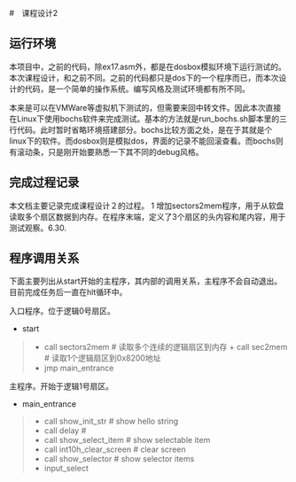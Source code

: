 
#　课程设计2　

## 运行环境
本项目中，之前的代码，除ex17.asm外，都是在dosbox模拟环境下运行测试的。本次课程设计，和之前不同。之前的代码都只是dos下的一个程序而已，而本次设计的代码，是一个简单的操作系统。编写风格及测试环境都有所不同。

本来是可以在VMWare等虚拟机下测试的，但需要来回中转文件。因此本次直接在Linux下使用bochs软件来完成测试。基本的方法就是run_bochs.sh脚本里的三行代码。此时暂时省略环境搭建部分。bochs比较方面之处，是在于其就是个linux下的软件。而dosbox则是模拟dos，界面的记录不能回滚查看。而bochs则有滚动条，只是刚开始要熟悉一下其不同的debug风格。

## 完成过程记录

本文档主要记录完成课程设计２的过程。
1 增加sectors2mem程序，用于从软盘读取多个扇区数据到内存。在程序末端，定义了3个扇区的头内容和尾内容，用于测试观察。6.30.




## 程序调用关系
下面主要列出从start开始的主程序，其内部的调用关系，主程序不会自动退出。目前完成任务后一直在hlt循环中。

入口程序。位于逻辑0号扇区。

* start
> * call sectors2mem  # 读取多个连续的逻辑扇区到内存
     + call sec2mem   # 读取1个逻辑扇区到0x8200地址
> * jmp main_entrance


主程序。开始于逻辑1号扇区。

* main_entrance
> * call show_init_str # show hello string
> * call delay         #
> * call show_select_item        # show selectable item
> * call int10h_clear_screen     # clear screen
> * call show_selector           # show selector items
> * input_select     
     





